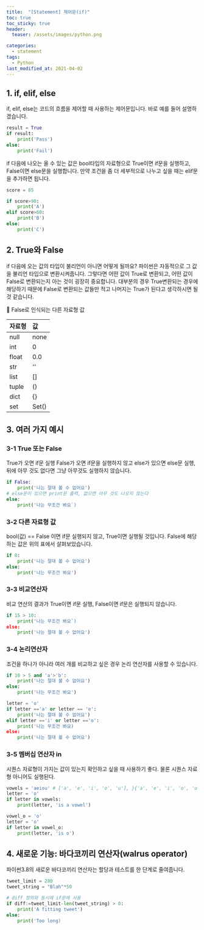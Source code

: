 ```yaml
---
title:  "[Statement] 제어문(if)"
toc: true
toc_sticky: true
header:
  teaser: /assets/images/python.png

categories:
  - statement
tags:
  - Python
last_modified_at: 2021-04-02
---
```



## 1. if, elif, else  

if, elif, else는 코드의 흐름을 제어할 때 사용하는 제어문입니다. 바로 예를 들어 설명하겠습니다.  

```python
result = True
if result:
    print('Pass')
else:
    print('Fail')
```

if 다음에 나오는 올 수 있는 값은 bool타입의 자료형으로 True이면 if문을 실행하고, False이면 else문을 실행합니다. 만약 조건을 좀 더 세부적으로 나누고 싶을 때는 elif문을 추가하면 됩니다.  

```python
score = 85

if score>90:
    print('A')
elif score>60:
    print('B')
else:
    print('C')
```

## 2. True와 False  

if 다음에 오는 값의 타입이 불리언이 아니면 어떻게 될까요? 파이썬은 자동적으로 그 값을 불리언 타입으로 변환시켜줍니다. 그렇다면 어떤 값이 True로 변환되고, 어떤 값이 False로 변환되는지 아는 것이 굉장히 중요합니다. 대부분의 경우 True변환되는 경우에 해당하기 때문에 False로 변환되는 값들만 적고 나머지는 True가 된다고 생각하시면 될 것 같습니다.  

🔔 False로 인식되는 다른 자료형 값  

|자료형|값|
|:---|:---|
|null|none|
|int|0|
|float|0.0|
|str|''|
|list|[]|
|tuple|()|
|dict|{}|
|set|Set()|  

## 3. 여러 가지 예시  

### 3-1 True 또는 False  
True가 오면 if문 실행 False가 오면 if문을 실행하지 않고 else가 있으면 else문 실행, 뒤에 아무 것도 없다면 그냥 아무것도 실행하지 않습니다.  

```python
if False:
    print('나는 절대 볼 수 없어요')
# else문이 있으면 print문 출력, 없으면 아무 것도 나오지 않는다
else:
    print('나는 무조건 봐요`)
```

### 3-2 다른 자료형 값  
bool(값) == False 이면 if문 실행되지 않고, True이면 실행될 것입니다. False에 해당하는 값은 위의 표에서 살펴보았습니다.  

```python
if 0:
    print('나는 절대 볼 수 없어요')
else:
    print('나는 무조건 봐요')
```  

### 3-3 비교연산자  
비교 연산의 결과가 True이면 if문 실행, False이면 if문은 실행되지 않습니다.  

```python
if 15 > 10:
    print('나는 무조건 봐요`)
else:
    print('나는 절대 볼 수 없어요')
```

### 3-4 논리연산자  
조건을 하나가 아니라 여러 개를 비교하고 싶은 경우 논리 연산자를 사용할 수 있습니다.  

```python
if 10 > 5 and 'a'>'b':
    print('나는 절대 볼 수 없어요')
else:
    print('나는 무조건 봐요')
```
```python
letter = 'o'
if letter =='a' or letter == 'e':
    print('나는 절대 볼 수 없어요')
elif letter =='i' or letter =='o':
    print('나는 무조건 봐요)
else:
    print('나는 절대 볼 수 없어요')
```

### 3-5 멤버십 연산자 in  
시퀀스 자료형이 가지는 값이 있는지 확인하고 싶을 때 사용하기 좋다. 물론 시퀀스 자료형 아니어도 실행된다.  

```python
vowels = 'aeiou' # ['a', 'e', 'i', 'o', 'u'], }{'a', 'e', 'i', 'o', 'u'}, ...
letter = 'o'
if letter in vowels:
    print(letter, 'is a vowel')
```
```python
vowel_o = 'o'
letter = 'o'
if letter in vowel_o:
    print(letter, 'is o')
```  

## 4. 새로운 기능: 바다코끼리 연산자(walrus operator)
파이썬3.8의 새로운 바다코끼리 연산자는 할당과 테스트를 한 단계로 줄여줍니다.  

```python
tweet_limit = 280
tweet_string = "Blah"*50

# diff 정의와 동시에 if문에 사용
if diff:=tweet_limit-len(tweet_string) > 0:
    print('A fitting tweet')
else:
    print('Too long)
```